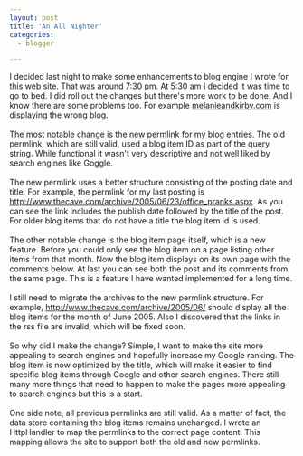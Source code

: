 ```yaml
---
layout: post
title: 'An All Nighter'
categories:
  - blogger

---
```


I decided last night to make some enhancements to blog engine I wrote for this web site.  That was around 7:30 pm.  At 5:30 am I decided it was time to go to bed.  I did roll out the changes but there's more work to be done.  And I know there are some problems too.  For example <a href="http://www.melanieandkirby.com/">melanieandkirby.com</a> is displaying the wrong blog.<br /><br />The most notable change is the new <a href="http://en.wikipedia.org/wiki/Permlink">permlink</a> for my blog entries.  The old permlink, which are still valid, used a blog item ID as part of the query string.  While functional it wasn't very descriptive and not well liked by search engines like Goggle.<br /><br />The new permlink uses a better structure consisting of the posting date and title.  For example, the permlink for my last posting is <a href="http://www.thecave.com/archive/2005/06/23/office_pranks.aspx">http://www.thecave.com/archive/2005/06/23/office_pranks.aspx</a>.  As you can see the link includes the publish date followed by the title of the post.  For older blog items that do not have a title the blog item id is used.<br /><br />The other notable change is the blog item page itself, which is a new feature.  Before you could only see the blog item on a page listing other items from that month.  Now the blog item displays on its own page with the comments below.  At last you can see both the post and its comments from the same page.  This is a feature I have wanted implemented for a long time.<br /><br />I still need to migrate the archives to the new permlink structure.  For example, http://www.thecave.com/archive/2005/06/ should display all the blog items for the month of June 2005.  Also I discovered that the links in the rss file are invalid, which will be fixed soon.<br /><br />So why did I make the change?  Simple, I want to make the site more appealing to search engines and hopefully increase my Google ranking.  The blog item is now optimized by the title, which will make it easier to find specific blog items through Google and other search engines.  There still many more things that need to happen to make the pages more appealing to search engines but this is a start.<br /><br />One side note, all previous permlinks are still valid.  As a matter of fact, the data store containing the blog items remains unchanged.  I wrote an HttpHandler to map the permlinks to the correct page content.  This mapping allows the site to support both the old and new permlinks.
